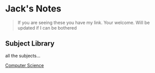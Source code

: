 #  Jack's Notes

> If you are seeing these you have my link. Your welcome.
> Will be updated if I can be bothered

## Subject Library
all the subjects...

[Computer Science](./compscihub.md)
